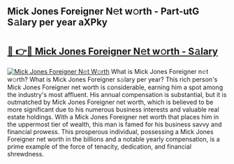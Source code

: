 ## Mick Jones Foreigner N𝚎t w𝚘rth - Part-utG S𝚊lary per year aXPky

# <h2><a href="http://gc0m7k2.nevu.top/?p=Mick+Jones+Foreigner">🔗 👉🔴 Mick Jones Foreigner N𝚎t w𝚘rth - S𝚊lary</a></h2>

[![Mick Jones Foreigner N𝚎t W𝚘rth](https://i.imgur.com/Oavwk0R.jpeg)](http://gc0m7k2.nevu.top/?p=Mick+Jones+Foreigner)
What is Mick Jones Foreigner n𝚎t w𝚘rth? What is Mick Jones Foreigner s𝚊lary per year?
This rich person's Mick Jones Foreigner net worth is considerable, earning him a spot among the industry's most affluent. His annual compensation is substantial, but it is outmatched by Mick Jones Foreigner net worth, which is believed to be more significant due to his numerous business interests and valuable real estate holdings. With a Mick Jones Foreigner net worth that places him in the uppermost tier of wealth, this man is famed for his business savvy and financial prowess. This prosperous individual, possessing a Mick Jones Foreigner net worth in the billions and a notable yearly compensation, is a prime example of the force of tenacity, dedication, and financial shrewdness.
